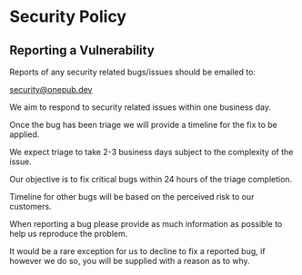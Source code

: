 # Security Policy


## Reporting a Vulnerability

Reports of any security related bugs/issues should be emailed to:

security@onepub.dev

We aim to respond to security related issues within one business day.

Once the bug has been triage we will provide a timeline for the fix to be applied.

We expect triage to take 2-3 business days subject to the complexity of the issue.

Our objective is to fix critical bugs within 24 hours of the triage completion.

Timeline for other bugs will be based on the perceived risk to our customers.

When reporting a bug please provide as much information as possible to help
us reproduce the problem.

It would be a rare exception for us to decline to fix a reported bug, if however we do so, you will be supplied with a reason as to why.
